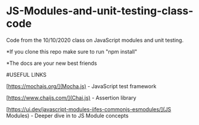 # JS-Modules-and-unit-testing-class-code
Code from the 10/10/2020 class on JavaScript modules and unit testing. 

*If you clone this repo make sure to run "npm install" 

*The docs are your new best friends

#USEFUL LINKS

[https://mochajs.org/](Mocha.js) - JavaScript test framework 

[https://www.chaijs.com/](Chai.js) - Assertion library 

[https://ui.dev/javascript-modules-iifes-commonjs-esmodules/](JS Modules) - Deeper dive in to JS Module concepts
